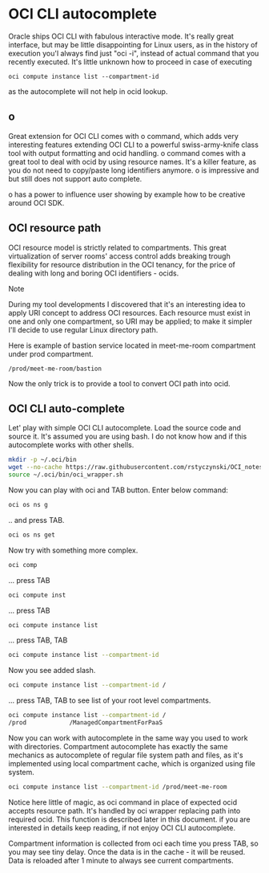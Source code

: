 # OCI CLI autocomplete

Oracle ships OCI CLI with fabulous interactive mode. It's really great interface, but may be little disappointing for Linux users, as in the history of execution you'l always find just "oci -i", instead of actual command that you recently executed. It's little unknown how to proceed in case of executing

```
oci compute instance list --compartment-id  
```

as the autocomplete will not help in ocid lookup.

## o
Great extension for OCI CLI comes with o command, which adds very interesting features extending OCI CLI to a powerful swiss-army-knife class tool with output formatting and ocid handling. o command comes with a great tool to deal with ocid by using resource names. It's a killer feature, as you do not need to copy/paste long identifiers anymore. o is impressive and but still does not support auto complete.

o has a power to influence user showing by example how to be creative around OCI SDK.

## OCI resource path
OCI resource model is strictly related to compartments. This great virtualization of server rooms' access control adds breaking trough flexibility for resource distribution in the OCI tenancy, for the price of dealing with long and boring OCI identifiers - ocids.

> [!Note]
> During my tool developments I discovered that it's an interesting idea to apply URI concept to address OCI resources. Each resource must exist in one and only one compartment, so URI may be applied; to make it simpler I'll decide to use regular Linux directory path.

Here is example of bastion service located in meet-me-room compartment under prod compartment.

```text
/prod/meet-me-room/bastion
```

Now the only trick is to provide a tool to convert OCI path into ocid.

## OCI CLI auto-complete

Let' play with simple OCI CLI autocomplete. Load the source code and source it. It's assumed you are using bash. I do not know how and if this autocomplete works with other shells.

```bash
mkdir -p ~/.oci/bin
wget --no-cache https://raw.githubusercontent.com/rstyczynski/OCI_notes/main/bin/oci_wrapper.sh -q -O ~/.oci/bin/oci_wrapper.sh
source ~/.oci/bin/oci_wrapper.sh
```

Now you can play with oci and TAB button. Enter below command:

```bash
oci os ns g
```

.. and press TAB.

```bash
oci os ns get
```

Now try with something more complex.

```bash
oci comp
```

... press TAB

```bash
oci compute inst
```

... press TAB

```bash
oci compute instance list
```

... press TAB, TAB

```bash
oci compute instance list --compartment-id
```

Now you see added slash.

```bash
oci compute instance list --compartment-id /
```

... press TAB, TAB to see list of your root level compartments.

```bash
oci compute instance list --compartment-id /
/prod            /ManagedCompartmentForPaaS  
```

Now you can work with autocomplete in the same way you used to work with directories. Compartment autocomplete has exactly the same mechanics as autocomplete of regular file system path and files, as it's implemented using local compartment cache, which is organized using file system.

```bash
oci compute instance list --compartment-id /prod/meet-me-room
```

Notice here little of magic, as oci command in place of expected ocid accepts resource path. It's handled by oci wrapper replacing path into required ocid. This function is described later in this document. if you are interested in details keep reading, if not enjoy OCI CLI autocomplete.

Compartment information is collected from oci each time you press TAB, so you may see tiny delay. Once the data is in the cache - it will be reused. Data is reloaded after 1 minute to always see current compartments.
